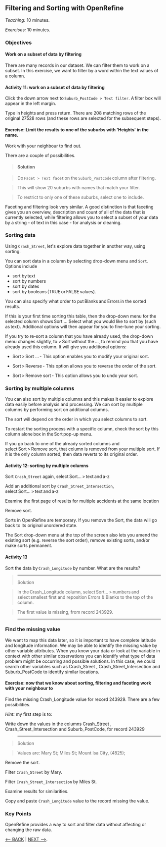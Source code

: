 ## Filtering and Sorting with OpenRefine

*Teaching:* 10 minutes.

*Exercises:* 10 minutes.

### Objectives

#### Work on a subset of data by filtering

There are many records in our dataset. We can filter them to work on a subset. In this exercise, we want to filter by a word within the text values of a column.

#### Activity 11: work on a subset of data by filtering

Click the down arrow next to `Suburb_PostCode > Text filter`. A filter box will appear in the left margin.

Type in heights and press return. There are 208 matching rows of the original 27528 rows (and these rows are selected for the subsequent steps).

#### Exercise: Limit the results to one of the suburbs with 'Heights' in the name.

Work with your neighbour to find out.

There are a couple of possibilities.

> #### Solution

> Do `Facet > Text facet` on the `Suburb_PostCode` column after filtering.

> This will show 20 suburbs with names that match your filter.

> To restrict to only one of these suburbs, select one to include.

Faceting and filtering look very similar. A good distinction is that faceting gives you an overview, description and count of all of the data that is currently selected, while filtering allows you to select a subset of your data by a string - of text in this case - for analysis or cleaning.

### Sorting data

Using `Crash_Street`, let's explore data together in another way, using sorting.

You can sort data in a column by selecting drop-down menu and `Sort`.  Options include

- sort by text
- sort by numbers
- sort by dates
- sort by booleans (TRUE or FALSE values). 

You can also specify what order to put Blanks and Errors in the sorted results.

If this is your first time sorting this table, then the drop-down menu for the selected column shows Sort ... Select what you would like to sort by (such as text). Additional options will then appear for you to fine-tune your sorting.

If you try to re-sort a column that you have already used, the drop-down menu changes slightly, to > Sort without the ..., to remind you that you have already used this column. It will give you additional options:

- Sort > Sort ... - This option enables you to modify your original sort.

- Sort > Reverse - This option allows you to reverse the order of the sort.

- Sort > Remove sort - This option allows you to undo your sort.

### Sorting by multiple columns

You can also sort by multiple columns and this makes it easier to explore data easily before analysis and processing.   We can sort by multiple columns by performing sort on additional columns.

The sort will depend on the order in which you select columns to sort.

To restart the sorting process with a specific column, check the sort by this column alone box in the Sort pop-up menu.

If you go back to one of the already sorted columns and select Sort > Remove sort, that column is removed from your multiple sort. If it is the only column sorted, then data reverts to its original order.

#### Activity 12: sorting by multiple columns

Sort `Crash_Street` again, select Sort... > text and a-z

Add an additional sort by `Crash_Street_Intersection`, select Sort... > text and a-z

Examine the first page of results for multiple accidents at the same location

Remove sort.

Sorts in OpenRefine are temporary. If you remove the Sort, the data will go back to its original unordered state.

The Sort drop-down menu at the top of the screen also lets you amend the existing sort (e.g. reverse the sort order), remove existing sorts, and/or make sorts permanent.

#### Activity 13

Sort the data by `Crash_Longitude` by number. What are the results?

> ---------
> Solution

> In the Crash_Longitude column, select Sort... > numbers and select smallest first and reposition Errors & Blanks to the top of the column.

> The first value is missing, from record 243929.

> ----------

### Find the missing value

We want to map this data later, so it is important to have complete latitude and longitude information.  We may be able to identify the missing value by other variable attributes.  When you know your data or look at the variable in context with other similar observations you can identify what type of data problem might be occurring and possible solutions.  In this case, we could search other variables such as Crash_Street , Crash_Street_Intersection and Suburb_PostCode to identify similar locations.

#### Exercise:  now that we know about sorting, filtering and faceting work with your neighbour to

Find the missing Crash_Longitude value for record 243929. There are a few possibilities.

*Hint:* my first step is to:

Write down the values in the columns Crash_Street , Crash_Street_Intersection and Suburb_PostCode, for record 243929

>------

> Solution

> Values are: Mary St; Miles St; Mount Isa City, (4825);


Remove the sort.

Filter `Crash_Street` by Mary.

Filter `Crash_Street_Intersection` by Miles St.

Examine results for similarities.

Copy and paste `Crash_Longitude` value to the record missing the value.

### Key Points

OpenRefine provides a way to sort and filter data without affecting or changing the raw data.

[<-- BACK](data-wrangling-intro-for-hass-4.md) | [NEXT -->](data-wrangling-intro-for-hass-6.md).
